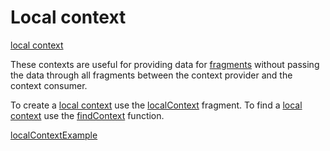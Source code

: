 # Local context

[local context](def://?inline)

These contexts are useful for providing data for [fragments](def://) without 
passing the data through all fragments between the context provider and the context
consumer.

To create a [local context](def://) use the [localContext](fragment://) fragment.
To find a [local context](def://) use the [findContext](function://) function.

[localContextExample](example://)